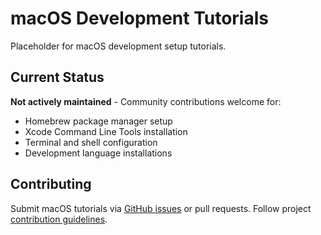 # macOS Development Tutorials

Placeholder for macOS development setup tutorials.

## Current Status

**Not actively maintained** - Community contributions welcome for:
- Homebrew package manager setup
- Xcode Command Line Tools installation
- Terminal and shell configuration
- Development language installations

## Contributing

Submit macOS tutorials via [GitHub issues](../../issues) or pull requests. Follow project [contribution guidelines](../../CONTRIBUTING.md).
